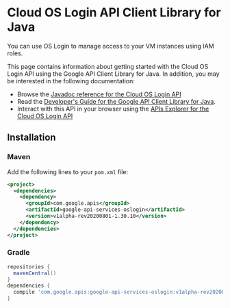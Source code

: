 # Cloud OS Login API Client Library for Java

You can use OS Login to manage access to your VM instances using IAM roles.

This page contains information about getting started with the Cloud OS Login API
using the Google API Client Library for Java. In addition, you may be interested
in the following documentation:

* Browse the [Javadoc reference for the Cloud OS Login API][javadoc]
* Read the [Developer's Guide for the Google API Client Library for Java][google-api-client].
* Interact with this API in your browser using the [APIs Explorer for the Cloud OS Login API][api-explorer]

## Installation

### Maven

Add the following lines to your `pom.xml` file:

```xml
<project>
  <dependencies>
    <dependency>
      <groupId>com.google.apis</groupId>
      <artifactId>google-api-services-oslogin</artifactId>
      <version>v1alpha-rev20200801-1.30.10</version>
    </dependency>
  </dependencies>
</project>
```

### Gradle

```gradle
repositories {
  mavenCentral()
}
dependencies {
  compile 'com.google.apis:google-api-services-oslogin:v1alpha-rev20200801-1.30.10'
}
```

[javadoc]: https://googleapis.dev/java/google-api-services-oslogin/latest/index.html
[google-api-client]: https://github.com/googleapis/google-api-java-client/
[api-explorer]: https://developers.google.com/apis-explorer/#p/oslogin/v1/

